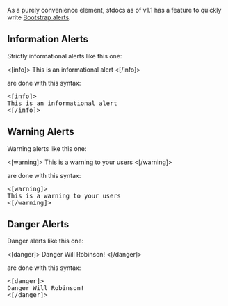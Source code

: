 <!--title:Bootstrap Alerts-->

As a purely convenience element, stdocs as of v1.1 has a feature to quickly write [Bootstrap alerts](https://getbootstrap.com/docs/4.0/components/alerts/).

## Information Alerts

Strictly informational alerts like this one:

<[info]>
This is an informational alert
<[/info]>

are done with this syntax:

<pre>
&lt;[info]&gt;
This is an informational alert
&lt;[/info]&gt;
</pre>

## Warning Alerts

Warning alerts like this one:

<[warning]>
This is a warning to your users
<[/warning]>

are done with this syntax:

<pre>
&lt;[warning]&gt;
This is a warning to your users
&lt;[/warning]&gt;
</pre>

## Danger Alerts

Danger alerts like this one:

<[danger]>
Danger Will Robinson!
<[/danger]>

are done with this syntax:

<pre>
&lt;[danger]&gt;
Danger Will Robinson!
&lt;[/danger]&gt;
</pre>

